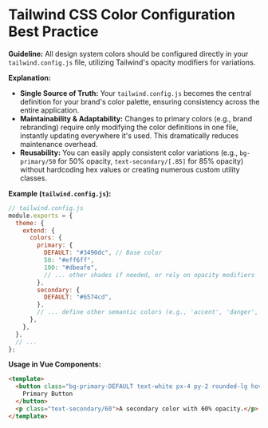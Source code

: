 # Tailwind CSS Color Configuration Best Practice

**Guideline:** All design system colors should be configured directly in your `tailwind.config.js` file, utilizing Tailwind's opacity modifiers for variations.

**Explanation:**

- **Single Source of Truth:** Your `tailwind.config.js` becomes the central definition for your brand's color palette, ensuring consistency across the entire application.
- **Maintainability & Adaptability:** Changes to primary colors (e.g., brand rebranding) require only modifying the color definitions in one file, instantly updating everywhere it's used. This dramatically reduces maintenance overhead.
- **Reusability:** You can easily apply consistent color variations (e.g., `bg-primary/50` for 50% opacity, `text-secondary/[.85]` for 85% opacity) without hardcoding hex values or creating numerous custom utility classes.

**Example (`tailwind.config.js`):**

```javascript
// tailwind.config.js
module.exports = {
  theme: {
    extend: {
      colors: {
        primary: {
          DEFAULT: "#3490dc", // Base color
          50: "#eff6ff",
          100: "#dbeafe",
          // ... other shades if needed, or rely on opacity modifiers
        },
        secondary: {
          DEFAULT: "#6574cd",
        },
        // ... define other semantic colors (e.g., 'accent', 'danger', 'success')
      },
    },
  },
  // ...
};
```

**Usage in Vue Components:**

```html
<template>
  <button class="bg-primary-DEFAULT text-white px-4 py-2 rounded-lg hover:bg-primary/80">
    Primary Button
  </button>
  <p class="text-secondary/60">A secondary color with 60% opacity.</p>
</template>
```
